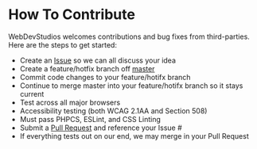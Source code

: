 # How To Contribute

WebDevStudios welcomes contributions and bug fixes from third-parties. Here are the steps to get started:

-   Create an [Issue](https://github.com/WebDevStudios/wds-blocks/issues) so we can all discuss your idea
-   Create a feature/hotfix branch off [master](https://github.com/WebDevStudios/wds-blocks/tree/master)
-   Commit code changes to your feature/hotifx branch
-   Continue to merge master into your feature/hotifx branch so it stays current
-   Test across all major browsers
-   Accessibility testing (both WCAG 2.1AA and Section 508)
-   Must pass PHPCS, ESLint, and CSS Linting
-   Submit a [Pull Request](https://github.com/WebDevStudios/wds-blocks/pulls) and reference your Issue #
-   If everything tests out on our end, we may merge in your Pull Request
